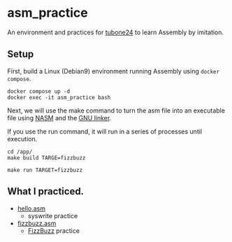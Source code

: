 # asm_practice

An environment and practices for [tubone24](https://portfolio.tubone-project24.xyz/) to learn Assembly by imitation.

## Setup

First, build a Linux (Debian9) environment running Assembly using `docker compose`.

```
docker compose up -d
docker exec -it asm_practice bash
```

Next, we will use the make command to turn the asm file into an executable file using [NASM](https://www.nasm.us/) and the [GNU linker](https://ftp.gnu.org/old-gnu/Manuals/ld-2.9.1/html_mono/ld.html).

If you use the run command, it will run in a series of processes until execution.

```
cd /app/
make build TARGE=fizzbuzz

make run TARGET=fizzbuzz
```

## What I practiced.

- [hello.asm](https://github.com/tubone24/asm_practice/blob/main/src/hello.asm)
  - syswrite practice
- [fizzbuzz.asm](https://github.com/tubone24/asm_practice/blob/main/src/fizzbuzz.asm)
  - [FizzBuzz](https://en.wikipedia.org/wiki/Fizz_buzz) practice